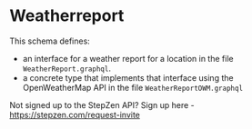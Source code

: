 # Weatherreport

This schema defines:
- an interface for a weather report for a location in the file `WeatherReport.graphql`. 
- a concrete type that implements that interface using the OpenWeatherMap API in the file `WeatherReportOWM.graphql`

Not signed up to the StepZen API? Sign up here - https://stepzen.com/request-invite
